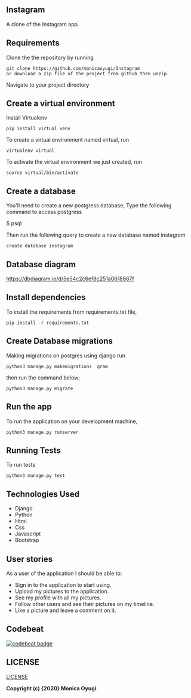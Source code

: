 ## Instagram
A clone of the Instagram app.

## Requirements
Clone the the repository by running

```
git clone https://github.com/monicaoyugi/Instagram
or download a zip file of the project from github then unzip.
```

Navigate to your project directory

## Create a virtual environment
Install Virtualenv

```
pip install virtual venv
```

To create a virtual environment named virtual, run

```
virtualenv virtual
```
To activate the virtual environment we just created,
run

```
source virtual/bin/activate
```

## Create a database
You'll need to create a new postgress database, Type the following command to access postgress

 $ psql

 Then run the following query to create a new database named  instagram

```
create database instagram
```

## Database diagram
https://dbdiagram.io/d/5e54c2c6ef8c251a0618867f

## Install dependencies
To install the requirements from requirements.txt file,

```
pip install -r requirements.txt
```

## Create Database migrations
Making migrations on postgres using django
run

```
python3 manage.py makemigrations  gram
```
then run the command below;

```
python3 manage.py migrate
```
## Run the app
To run the application on your development machine,

```
python3 manage.py runserver
```
## Running Tests
To run tests

```
python3 manage.py test
```

## Technologies Used
- Django
- Python
- Html
- Css
- Javascript
- Bootstrap

## User stories

As a user of the application I should be able to:

- Sign in to the application to start using.
- Upload my pictures to the application.
- See my profile with all my pictures.
- Follow other users and see their pictures on my timeline.
- Like a picture and leave a comment on it.

## Codebeat
[![codebeat badge](https://codebeat.co/badges/dc002ecf-b46e-4aef-a444-6202e6f747db)](https://codebeat.co/projects/github-com-monicaoyugi-instagram-master)



## LICENSE
[LICENSE](license)

__Copyright (c) {2020} Monica Oyugi.__
